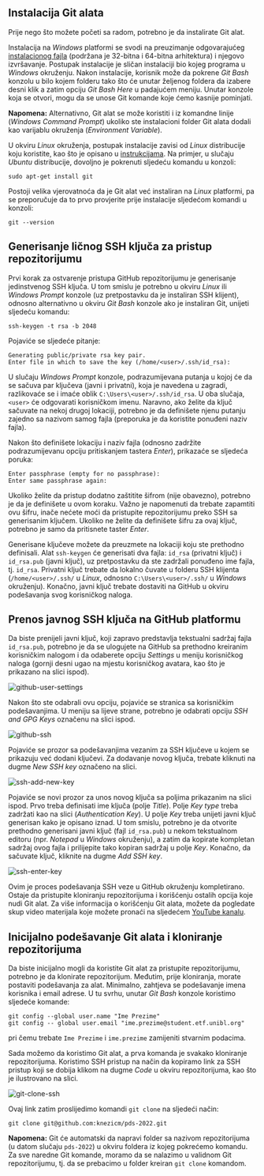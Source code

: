 ## Instalacija Git alata

Prije nego što možete početi sa radom, potrebno je da instalirate Git alat.

Instalacija na *Windows* platformi se svodi na preuzimanje odgovarajućeg [instalacionog fajla](https://git-scm.com/download/win) (podržana je 32-bitna i 64-bitna arhitektura) i njegovo izvršavanje. Postupak instalacije je sličan instalaciji bio kojeg programa u *Windows* okruženju. Nakon instalacije, korisnik može da pokrene *Git Bash* konzolu u bilo kojem folderu tako što će unutar željenog foldera da izabere desni klik a zatim opciju *Git Bash Here* u padajućem meniju. Unutar konzole koja se otvori, mogu da se unose Git komande koje ćemo kasnije pominjati.

**Napomena:** Alternativno, Git alat se može koristiti i iz komandne linije (*Windows Command Prompt*) ukoliko ste instalacioni folder Git alata dodali kao varijablu okruženja (*Environment Variable*).

U okviru *Linux* okruženja, postupak instalacije zavisi od *Linux* distribucije koju koristite, kao što je opisano u [instrukcijama](https://git-scm.com/download/linux). Na primjer, u slučaju *Ubuntu* distribucije, dovoljno je pokrenuti sljedeću komandu u konzoli:

```
sudo apt-get install git
```

Postoji velika vjerovatnoća da je Git alat već instaliran na *Linux* platformi, pa se preporučuje da to prvo provjerite prije instalacije sljedećom komandi u konzoli:

```
git --version
```

## Generisanje ličnog SSH ključa za pristup repozitorijumu

Prvi korak za ostvarenje pristupa GitHub repozitorijumu je generisanje jedinstvenog SSH ključa. U tom smislu je potrebno u okviru *Linux* ili *Windows Prompt* konzole (uz pretpostavku da je instaliran SSH klijent), odnosno alternativno u okviru *Git Bash* konzole ako je instaliran Git, unijeti sljedeću komandu:

```
ssh-keygen -t rsa -b 2048
```

Pojaviće se sljedeće pitanje:

```
Generating public/private rsa key pair.
Enter file in which to save the key (/home/<user>/.ssh/id_rsa):
```

U slučaju *Windows Prompt* konzole, podrazumijevana putanja u kojoj će da se sačuva par ključeva (javni i privatni), koja je navedena u zagradi, razlikovaće se i imaće oblik `C:\Users\<user>/.ssh/id_rsa`. U oba slučaja, `<user>` će odgovarati korisničkom imenu. Naravno, ako želite da ključ sačuvate na nekoj drugoj lokaciji, potrebno je da definišete njenu putanju zajedno sa nazivom samog fajla (preporuka je da koristite ponuđeni naziv fajla).

Nakon što definišete lokaciju i naziv fajla (odnosno zadržite podrazumijevanu opciju pritiskanjem tastera *Enter*), prikazaće se sljedeća poruka:

```
Enter passphrase (empty for no passphrase):
Enter same passphrase again:
```

Ukoliko želite da pristup dodatno zaštitite šifrom (nije obavezno), potrebno je da je definišete u ovom koraku. Važno je napomenuti da trebate zapamtiti ovu šifru, inače nećete moći da pristupite repozitorijumu preko SSH sa generisanim ključem. Ukoliko ne želite da definišete šifru za ovaj ključ, potrebno je samo da pritisnete taster *Enter*.

Generisane ključeve možete da preuzmete na lokaciji koju ste prethodno definisali. Alat `ssh-keygen` će generisati dva fajla: `id_rsa` (privatni ključ) i `id_rsa.pub` (javni ključ), uz pretpostavku da ste zadržali ponuđeno ime fajla, tj. `id_rsa`. Privatni ključ trebate da lokalno čuvate u folderu SSH klijenta (`/home/<user>/.ssh/` u *Linux*, odnosno `C:\Users\<user>/.ssh/` u *Windows* okruženju). Konačno, javni ključ trebate dostaviti na GitHub u okviru podešavanja svog korisničkog naloga.

## Prenos javnog SSH ključa na GitHub platformu

Da biste prenijeli javni ključ, koji zapravo predstavlja tekstualni sadržaj fajla `id_rsa.pub`, potrebno je da se ulogujete na GitHub sa prethodno kreiranim korisničkim nalogom i da odaberete opciju *Settings* u meniju korisničkog naloga (gornji desni ugao na mjestu korisničkog avatara, kao što je prikazano na slici ispod).

![github-user-settings](imgs/github-user-settings.PNG)

Nakon što ste odabrali ovu opciju, pojaviće se stranica sa korisničkim podešavanjima. U meniju sa lijeve strane, potrebno je odabrati opciju *SSH and GPG Keys* označenu na slici ispod.

![github-ssh](imgs/github-ssh.PNG)

Pojaviće se prozor sa podešavanjima vezanim za SSH ključeve u kojem se prikazuju već dodani ključevi. Za dodavanje novog ključa, trebate kliknuti na dugme *New SSH key* označeno na slici.

![ssh-add-new-key](imgs/ssh-add-new-key.PNG)

Pojaviće se novi prozor za unos novog ključa sa poljima prikazanim na slici ispod. Prvo treba definisati ime ključa (polje *Title*). Polje *Key type* treba zadržati kao na slici (*Authentication Key*). U polje *Key* treba unijeti javni ključ generisan kako je opisano iznad. U tom smislu, potrebno je da otvorite prethodno generisani javni ključ (fajl `id_rsa.pub`) u nekom tekstualnom editoru (npr. *Notepad* u *Windows* okruženju), a zatim da kopirate kompletan sadržaj ovog fajla i prilijepite tako kopiran sadržaj u polje *Key*. Konačno, da sačuvate ključ, kliknite na dugme *Add SSH key*.

![ssh-enter-key](imgs/ssh-enter-key.PNG)

Ovim je proces podešavanja SSH veze u GitHub okruženju kompletirano. Ostaje da pristupite kloniranju repozitorijuma i korišćenju ostalih opcija koje nudi Git alat. Za više informacija o korišćenju Git alata, možete da pogledate skup video materijala koje možete pronaći na sljedećem [YouTube kanalu](https://www.youtube.com/watch?v=qZ41BiMd1yI&list=PLwgfxpYcBNqGyUdy37jpFxAt-DdeSAHbU).

## Inicijalno podešavanje Git alata i kloniranje repozitorijuma

Da biste inicijalno mogli da koristite Git alat za pristupite repozitorijumu, potrebno je da klonirate repozitorijum. Međutim, prije kloniranja, morate postaviti podešavanja za alat. Minimalno, zahtjeva se podešavanje imena korisnika i email adrese. U tu svrhu, unutar *Git Bash* konzole koristimo sljedeće komande:

```
git config --global user.name "Ime Prezime"
git config -- global user.email "ime.prezime@student.etf.unibl.org"
```

pri čemu trebate `Ime Prezime` i `ime.prezime` zamijeniti stvarnim podacima.

Sada možemo da koristimo Git alat, a prva komanda je svakako kloniranje repozitorijuma. Koristimo SSH pristup na način da kopiramo link za SSH pristup koji se dobija klikom na dugme *Code* u okviru repozitorijuma, kao što je ilustrovano na slici.

![git-clone-ssh](imgs/git-clone-ssh.PNG)

Ovaj link zatim proslijedimo komandi `git clone` na sljedeći način:

```
git clone git@github.com:knezicm/pds-2022.git
```

**Napomena:** Git će automatski da napravi folder sa nazivom repozitorijuma (u datom slučaju `pds-2022`) u okviru foldera iz kojeg pokrećemo komandu. Za sve naredne Git komande, moramo da se nalazimo u validnom Git repozitorijumu, tj. da se prebacimo u folder kreiran `git clone` komandom.

